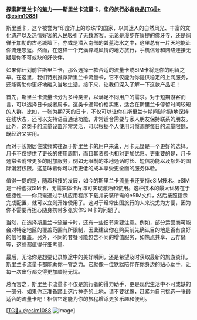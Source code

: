 **探索斯里兰卡的魅力——斯里兰卡流量卡，您的旅行必备良品[[TG💪+ @esim1088](https://t.me/s/esim1088)]**

斯里兰卡，这个被誉为“印度洋上的珍珠”的国家，以其迷人的自然风光、丰富的文化遗产以及热情好客的人民吸引了无数游客。无论是漫步在康提的佛牙寺，还是徜徉于加勒的古老城墙下，亦或是潜入南部的碧蓝海水之中，这里总有一片天地能让你流连忘返。然而，在这样一个充满异域风情的地方旅行，手机信号和网络连接无疑是你不可或缺的好伙伴。

如果你计划前往斯里兰卡，那么选择一款合适的流量卡或SIM卡将是你的明智之举。在这里，我们特别推荐斯里兰卡流量卡，它不仅能为你提供稳定的上网服务，还能帮助你更好地融入当地生活。接下来，让我们深入了解一下这款产品吧！

首先，斯里兰卡流量卡分为多种类型，以满足不同用户的需求。对于短期游客而言，可以选择日卡或者周卡。这类卡通常价格实惠，适合在斯里兰卡停留时间较短的人群。比如，一张为期7天的日卡，不仅可以让你在斯里兰卡期间随时随地保持在线状态，还可以支持语音通话功能，非常适合需要与家人朋友保持联系的朋友。此外，这类卡的流量设置非常灵活，可以根据个人使用习惯调整每日的流量限额，既经济又实用。

而对于长期居住或频繁往返于斯里兰卡的用户来说，月卡无疑是一个更好的选择。月卡不仅提供了更长的使用周期，而且其资费也相对更加优惠。更重要的是，月卡通常会附带更多的附加服务，例如无限制的本地通话时长、短信功能以及额外的国际漫游权限。这意味着你可以用更低的成本享受更全面的服务体验。

值得一提的是，随着科技的发展，如今的斯里兰卡流量卡还支持eSIM技术。eSIM是一种虚拟SIM卡，无需实体卡片即可实现激活和使用。这种技术的最大优势在于便捷性——你只需通过手机应用程序下载并安装所需的eSIM文件，然后按照指示完成配置，就可以立刻开始使用了。这对于经常出国旅行的人来说尤为方便，因为你不需要再担心随身携带多张实体SIM卡的问题了。

当然，在选择斯里兰卡流量卡时，还有一些细节需要注意。例如，部分运营商可能会对特定地区的覆盖范围有所限制，因此建议你在购买前先确认目的地是否有良好的信号覆盖。另外，不同的套餐可能包含不同的增值服务，如热点共享、云存储等，这些都值得仔细考量。

最后，无论你是想要记录旅途中的美好瞬间，还是希望及时获取最新的旅游资讯，斯里兰卡流量卡都能助你一臂之力。它就像一位默默陪伴在你身边的贴心助手，让每一次出行都变得更加顺畅无忧。

总而言之，斯里兰卡流量卡不仅是旅行者的得力助手，更是现代生活中不可或缺的一部分。如果你正准备踏上这片神奇的土地，请不要犹豫，赶紧为自己挑选一张最适合的流量卡吧！相信它定能为你的旅程增添更多乐趣和便利。

[[TG💪+ @esim1088](https://t.me/s/esim1088) ![Image](https://i.postimg.cc/4NQfJmqS/Snipaste-2025-05-13-00-14-12.png)]